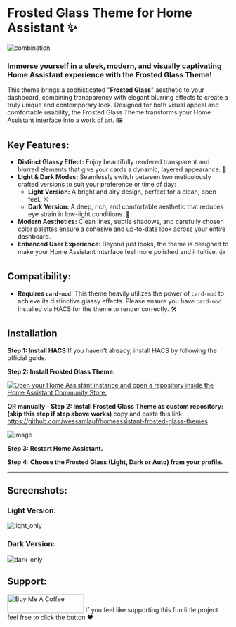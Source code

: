 # Frosted Glass Theme for Home Assistant ✨
![combination](https://github.com/user-attachments/assets/80d402d2-708c-40cb-887f-4c4d12cc729c)


### Immerse yourself in a sleek, modern, and visually captivating Home Assistant experience with the Frosted Glass Theme\!

This theme brings a sophisticated "**Frosted Glass**" aesthetic to your dashboard, combining transparency with elegant blurring effects to create a truly unique and contemporary look. Designed for both visual appeal and comfortable usability, the Frosted Glass Theme transforms your Home Assistant interface into a work of art. 🖼️

## **Key Features:**

  * **Distinct Glassy Effect:** Enjoy beautifully rendered transparent and blurred elements that give your cards a dynamic, layered appearance. 🌟
  * **Light & Dark Modes:** Seamlessly switch between two meticulously crafted versions to suit your preference or time of day: 
      * **Light Version:** A bright and airy design, perfect for a clean, open feel. ☀️
      * **Dark Version:** A deep, rich, and comfortable aesthetic that reduces eye strain in low-light conditions. 🌙
  * **Modern Aesthetics:** Clean lines, subtle shadows, and carefully chosen color palettes ensure a cohesive and up-to-date look across your entire dashboard.
  * **Enhanced User Experience:** Beyond just looks, the theme is designed to make your Home Assistant interface feel more polished and intuitive. 👍

## **Compatibility:**

  * **Requires `card-mod`:** This theme heavily utilizes the power of `card-mod` to achieve its distinctive glassy effects. Please ensure you have `card-mod` installed via HACS for the theme to render correctly. 🛠️


## Installation

**Step 1: Install HACS**
If you haven't already, install HACS by following the official guide.

**Step 2: Install Frosted Glass Theme:** 

[![Open your Home Assistant instance and open a repository inside the Home Assistant Community Store.](https://my.home-assistant.io/badges/hacs_repository.svg)](https://my.home-assistant.io/redirect/hacs_repository/?owner=WessamLauf&repository=homeassistant-frosted-glass-themes&category=theme) 

**OR manually - Step 2: Install Frosted Glass Theme as custom repository: (skip this step if step above works)** copy and paste this link: https://github.com/wessamlauf/homeassistant-frosted-glass-themes

![image](https://github.com/user-attachments/assets/47fe5623-66fc-4a6d-9d18-7522b3b9136d)


**Step 3: Restart Home Assistant.**

**Step 4: Choose the Frosted Glass (Light, Dark or Auto) from your profile.**

-----

## **Screenshots:**

### Light Version:
![light_only](https://github.com/user-attachments/assets/f4255065-c137-4a90-a7d1-f49ebd33870c)


### Dark Version:
![dark_only](https://github.com/user-attachments/assets/e4686ecb-4ff8-476c-ab03-f90330ba2f74)

## Support:
<a href="https://www.buymeacoffee.com/wessamlauf" target="_blank"><img src="https://www.buymeacoffee.com/assets/img/custom_images/orange_img.png" alt="Buy Me A Coffee" style="height: 41px !important;width: 174px !important;box-shadow: 0px 3px 2px 0px rgba(190, 190, 190, 0.5) !important;-webkit-box-shadow: 0px 3px 2px 0px rgba(190, 190, 190, 0.5) !important;" ></a>
If you feel like supporting this fun little project feel free to click the button ❤



